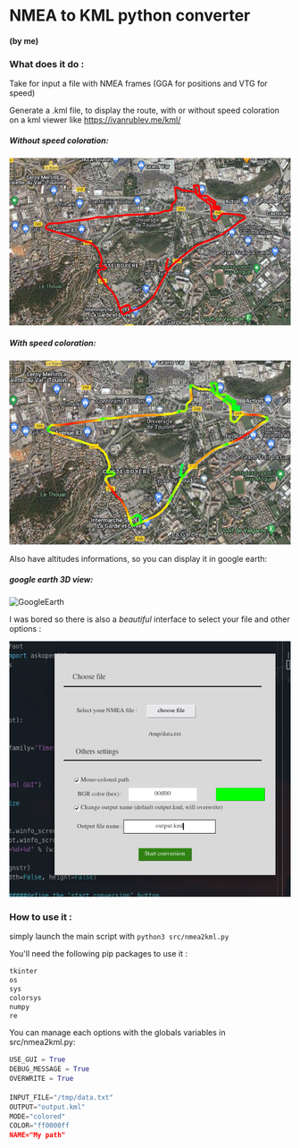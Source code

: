 # NMEA to KML python converter

#### (by me)

### What does it do :

Take for input a file with NMEA frames (GGA for positions and VTG for speed)

Generate a	.kml file, to display the route, with or without speed coloration on a kml viewer like https://ivanrublev.me/kml/

##### Without speed coloration:
![NoSpeed](./data/img1.png)

##### With speed coloration:
![Speed](./data/img3.png)

Also have altitudes informations, so you can display it in google earth:

##### google earth 3D view:
![GoogleEarth](;/data/img2.png)

I was bored so there is also a *beautiful* interface to select your file and other options :

![gui](./data/img4.png)

### How to use it :

simply launch the main script with `python3 src/nmea2kml.py`

You'll need the following pip packages to use it :
```
tkinter
os
sys
colorsys
numpy
re
```

You can manage each options with the globals variables in src/nmea2kml.py:
```py
USE_GUI = True
DEBUG_MESSAGE = True
OVERWRITE = True

INPUT_FILE="/tmp/data.txt"
OUTPUT="output.kml"
MODE="colored"
COLOR="ff0000ff
NAME="My path"
```

